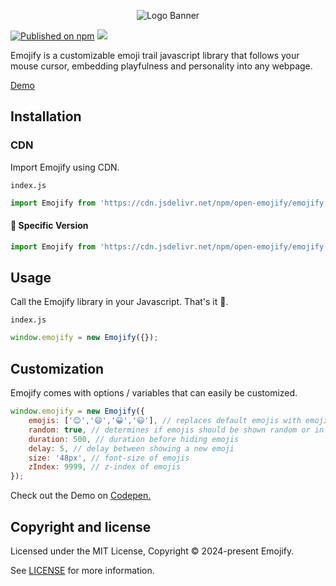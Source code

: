 <p align="center">
<img alt="Logo Banner" src="https://raw.githubusercontent.com/open-emojify/emojify/main/banner/banner.svg?sanitize=true"/>
<br/>

[![Published on npm](https://img.shields.io/npm/v/open-emojify)](https://www.npmjs.com/package/open-emojify)
[![](https://data.jsdelivr.com/v1/package/npm/open-emojify/badge)](https://www.jsdelivr.com/package/npm/open-emojify)
<!--[![npm Downloads](https://img.shields.io/npm/dm/open-emojify?label=npm%20downloads)](https://npm-stat.com/charts.html?package=open-emojify)-->

<div align="left">Emojify is a customizable emoji trail javascript library that follows your mouse cursor, embedding playfulness and personality into any webpage.</div>
<div align="left">

[Demo](https://open-emojify.github.io/emojify/)

## Installation

### CDN

Import Emojify using CDN.

```index.js```

```js
import Emojify from 'https://cdn.jsdelivr.net/npm/open-emojify/emojify.min.js';
```

#### 🚧 Specific Version
```js
import Emojify from 'https://cdn.jsdelivr.net/npm/open-emojify/emojify.min.js@latest';
```

## Usage

Call the Emojify library in your Javascript. That's it 🎉.

```index.js```

```js
window.emojify = new Emojify({});
```

## Customization

Emojify comes with options / variables that can easily be customized.

```js
window.emojify = new Emojify({
    emojis: ['😊','😄','😀','😃'], // replaces default emojis with emojis within a string
    random: true, // determines if emojis should be shown random or in order
    duration: 500, // duration before hiding emojis
    delay: 5, // delay between showing a new emoji
    size: '48px', // font-size of emojis
    zIndex: 9999, // z-index of emojis
});
```

Check out the Demo on [Codepen.](https://codepen.io/GreenestGoat/pen/gONGbBo?editors=0010)

## Copyright and license

Licensed under the MIT License, Copyright © 2024-present Emojify.

See [LICENSE](https://github.com/open-emojify/emojify/blob/main/LICENSE) for more information.
